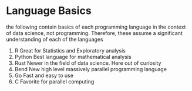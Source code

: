 # Language Basics
the following contain basics of each programming language in the context of data science, not programming. Therefore, these assume a significant understanding of each of the languages

1. R
    Great for Statistics and Exploratory analysis
2. Python
    Best language for mathematical analysis
3. Rust
    Newer in the field of data science. Here out of curiosity
4. Bend
    New high level massively parallel programming language
5. Go
    Fast and easy to use
6. C
    Favorite for parallel computing
